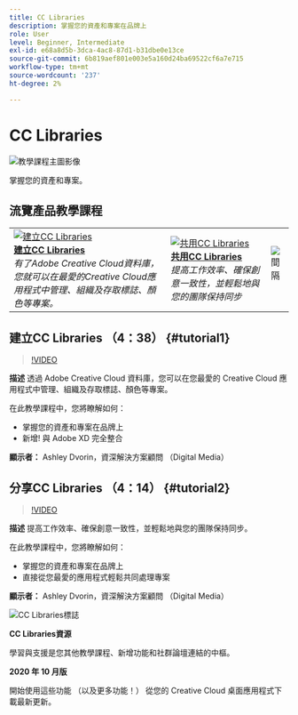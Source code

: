 ```yaml
---
title: CC Libraries
description: 掌握您的資產和專案在品牌上
role: User
level: Beginner, Intermediate
exl-id: e68a8d5b-3dca-4ac8-87d1-b31dbe0e13ce
source-git-commit: 6b819aef801e003e5a160d24ba69522cf6a7e715
workflow-type: tm+mt
source-wordcount: '237'
ht-degree: 2%

---
```


# CC Libraries

![教學課程主圖影像](../assets/CCLibs.jpg)

掌握您的資產和專案。

## 流覽產品教學課程

<table style="table-layout:fixed">
<tr>
 <td>
   <a href="cclibraries.md#tutorial1">
      <img alt="建立CC Libraries" src="../assets/libraries_create_dvorin_thumbnail.jpg" />
   </a>
    <div>
   <a href="cclibraries.md#tutorial1"><strong>建立CC Libraries</strong></a>
    </div>
    <em>有了Adobe Creative Cloud資料庫，您就可以在最愛的Creative Cloud應用程式中管理、組織及存取標誌、顏色等專案。</em>
    <br>
  </td>
   <td>
   <a href="cclibraries.md#tutorial2">
      <img alt="共用CC Libraries" src="../assets/libraries_share_dvorin_thumbnail.jpg" />
   </a>
    <div>
   <a href="cclibraries.md#tutorial2"><strong>共用CC Libraries</strong></a>
    </div>
    <em>提高工作效率、確保創意一致性，並輕鬆地與您的團隊保持同步</em>
    <br>
  </td>
  <td>
    <img alt="間隔" src="../assets/Whitespacer.png" />
    <div>
    <br>
  </td>
</tr>
</table>

## 建立CC Libraries （4：38） {#tutorial1}

>[!VIDEO](https://video.tv.adobe.com/v/326802?hidetitle=true)

**描述**
透過 Adobe Creative Cloud 資料庫，您可以在您最愛的 Creative Cloud 應用程式中管理、組織及存取標誌、顏色等專案。

在此教學課程中，您將瞭解如何：
* 掌握您的資產和專案在品牌上
* 新增! 與 Adobe XD 完全整合

**顯示者：**
Ashley Dvorin，資深解決方案顧問 （Digital Media）

## 分享CC Libraries （4：14） {#tutorial2}

>[!VIDEO](https://video.tv.adobe.com/v/326803?hidetitle=true)

**描述**
提高工作效率、確保創意一致性，並輕鬆地與您的團隊保持同步。

在此教學課程中，您將瞭解如何：
* 掌握您的資產和專案在品牌上
* 直接從您最愛的應用程式輕鬆共同處理專案

**顯示者：**
Ashley Dvorin，資深解決方案顧問 （Digital Media）

![CC Libraries標誌](../assets/cc_appicon_96.png)

**CC Libraries資源**

[](https://helpx.adobe.com/creative-cloud/help/libraries.html)學習與支援是您其他教學課程、新增功能和社群論壇連結的中樞。

**2020 年 10 月版**

開始使用這些功能 （以及更多功能！） 從您的 Creative Cloud 桌面應用程式下載最新更新。
